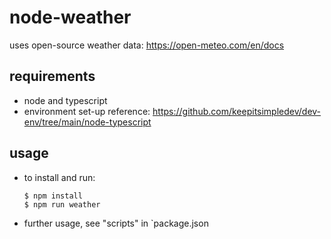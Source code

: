 # node-weather
uses open-source weather data: https://open-meteo.com/en/docs

## requirements
* node and typescript
* environment set-up reference: https://github.com/keepitsimpledev/dev-env/tree/main/node-typescript

## usage
* to install and run:
  ```
  $ npm install
  $ npm run weather
  ```
* further usage, see "scripts" in `package.json
